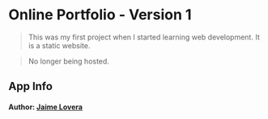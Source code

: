 # Online Portfolio - Version 1

> This was my first project when I started learning web development. It is a static website.

> No longer being hosted.

## App Info

#### Author: [Jaime Lovera](https://github.com/jaimelovera)
